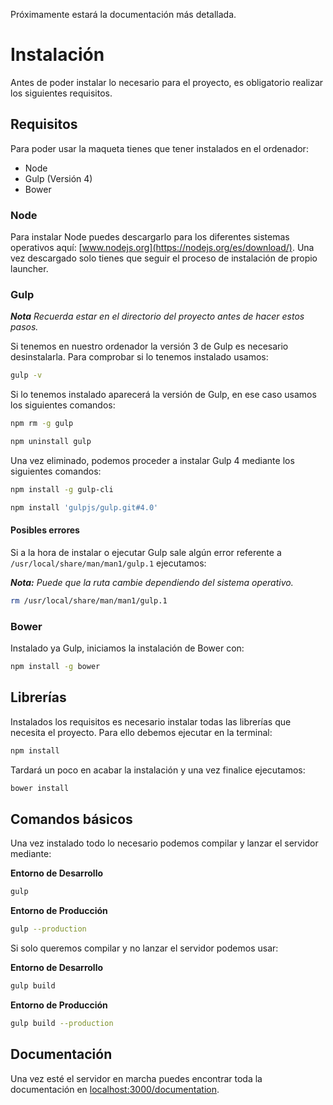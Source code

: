 Próximamente estará la documentación más detallada.

# Instalación

Antes de poder instalar lo necesario para el proyecto, es obligatorio realizar los siguientes requisitos.

## Requisitos

Para poder usar la maqueta tienes que tener instalados en el ordenador:

- Node
- Gulp (Versión 4)
- Bower

### Node

Para instalar Node puedes descargarlo para los diferentes sistemas operativos aquí: [www.nodejs.org](https://nodejs.org/es/download/). Una vez descargado solo tienes que seguir el proceso de instalación de propio launcher.

### Gulp

***Nota*** *Recuerda estar en el directorio del proyecto antes de hacer estos pasos.*

Si tenemos en nuestro ordenador la versión 3 de Gulp es necesario desinstalarla. Para comprobar si lo tenemos instalado usamos:

```bash
gulp -v
```

Si lo tenemos instalado aparecerá la versión de Gulp, en ese caso usamos los siguientes comandos:

```bash
npm rm -g gulp
```
```bash
npm uninstall gulp
```

Una vez eliminado, podemos proceder a instalar Gulp 4 mediante los siguientes comandos:

```bash
npm install -g gulp-cli
```
```bash
npm install 'gulpjs/gulp.git#4.0'
```

#### Posibles errores

Si a la hora de instalar o ejecutar Gulp sale algún error referente a `/usr/local/share/man/man1/gulp.1` ejecutamos:

***Nota:*** *Puede que la ruta cambie dependiendo del sistema operativo.*

```bash
rm /usr/local/share/man/man1/gulp.1
```

### Bower

Instalado ya Gulp, iniciamos la instalación de Bower con:

```bash
npm install -g bower
```

## Librerías

Instalados los requisitos es necesario instalar todas las librerías que necesita el proyecto. Para ello debemos ejecutar en la terminal:

```bash
npm install
```

Tardará un poco en acabar la instalación y una vez finalice ejecutamos:

```bash
bower install
```

## Comandos básicos

Una vez instalado todo lo necesario podemos compilar y lanzar el servidor mediante:

**Entorno de Desarrollo**

```bash
gulp
```

**Entorno de Producción**

```bash
gulp --production
```

Si solo queremos compilar y no lanzar el servidor podemos usar:

**Entorno de Desarrollo**

```bash
gulp build
```

**Entorno de Producción**

```bash
gulp build --production
```

## Documentación

Una vez esté el servidor en marcha puedes encontrar toda la documentación en [localhost:3000/documentation](localhost:3000/documentation/index.html).